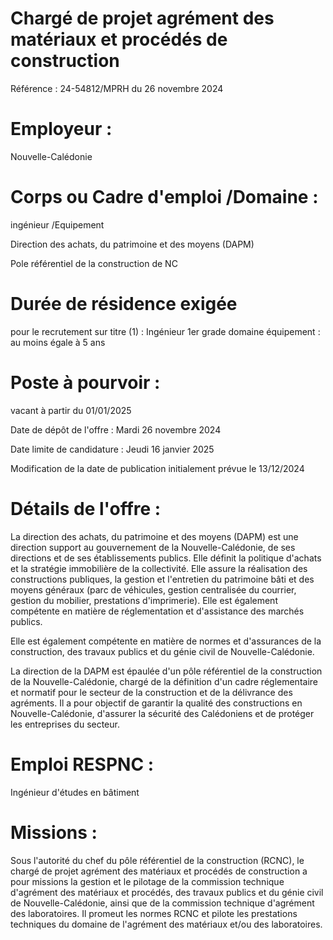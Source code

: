 # Chargé de projet agrément des matériaux et procédés de construction

Référence : 24-54812/MPRH du 26 novembre 2024

# Employeur :

Nouvelle-Calédonie

# Corps ou Cadre d'emploi /Domaine :

ingénieur /Equipement

Direction des achats, du patrimoine et des moyens (DAPM)

Pole référentiel de la construction de NC

# Durée de résidence exigée

pour le recrutement sur titre (1) : Ingénieur 1er grade domaine équipement : au moins égale à 5 ans

# Poste à pourvoir :

vacant à partir du 01/01/2025

Date de dépôt de l'offre : Mardi 26 novembre 2024

Date limite de candidature : Jeudi 16 janvier 2025

Modification de la date de publication initialement prévue le 13/12/2024

# Détails de l'offre :

La direction des achats, du patrimoine et des moyens (DAPM) est une direction support au gouvernement de la Nouvelle-Calédonie, de ses directions et de ses établissements publics. Elle définit la politique d'achats et la stratégie immobilière de la collectivité. Elle assure la réalisation des constructions publiques, la gestion et l'entretien du patrimoine bâti et des moyens généraux (parc de véhicules, gestion centralisée du courrier, gestion du mobilier, prestations d'imprimerie). Elle est également compétente en matière de réglementation et d'assistance des marchés publics.

Elle est également compétente en matière de normes et d'assurances de la construction, des travaux publics et du génie civil de Nouvelle-Calédonie.

La direction de la DAPM est épaulée d'un pôle référentiel de la construction de la Nouvelle-Calédonie, chargé de la définition d'un cadre réglementaire et normatif pour le secteur de la construction et de la délivrance des agréments. Il a pour objectif de garantir la qualité des constructions en Nouvelle-Calédonie, d'assurer la sécurité des Calédoniens et de protéger les entreprises du secteur.

# Emploi RESPNC :

Ingénieur d'études en bâtiment

# Missions :

Sous l'autorité du chef du pôle référentiel de la construction (RCNC), le chargé de projet agrément des matériaux et procédés de construction a pour missions la gestion et le pilotage de la commission technique d'agrément des matériaux et procédés, des travaux publics et du génie civil de Nouvelle-Calédonie, ainsi que de la commission technique d'agrément des laboratoires. Il promeut les normes RCNC et pilote les prestations techniques du domaine de l'agrément des matériaux et/ou des laboratoires.